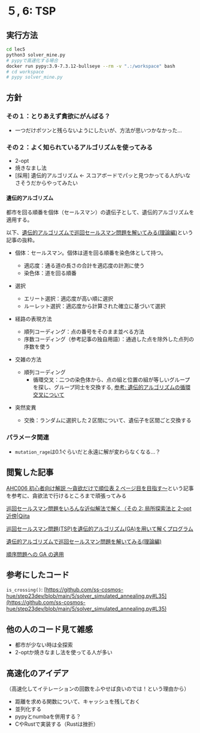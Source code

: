 # ５, 6: TSP

## 実行方法

```bash
cd lec5
python3 solver_mine.py
# pypyで高速化する場合
docker run pypy:3.9-7.3.12-bullseye --rm -v ".:/workspace" bash
# cd workspace
# pypy solver_mine.py
```

## 方針

### その１：とりあえず貪欲にがんばる？

- 一つだけポツンと残らないようにしたいが、方法が思いつかなかった…

### その２：よく知られているアルゴリズムを使ってみる

- 2-opt
- 焼きなまし法
- [採用] 遺伝的アルゴリズム ← スコアボードでパッと見つかってる人がいなさそうだからやってみたい

#### 遺伝的アルゴリズム

都市を回る順番を個体（セールスマン）の遺伝子として、遺伝的アルゴリズムを適用する。

以下、[遺伝的アルゴリズムで巡回セールスマン問題を解いてみる(理論編)](https://qiita.com/masaru/items/729a0a0e2d7f305e8e90)という記事の抜粋。

- 個体：セールスマン。個体は道を回る順番を染色体として持つ。

  - 適応度：通る道の長さの合計を適応度の計測に使う
  - 染色体：道を回る順番

- 選択

  - エリート選択：適応度が高い順に選択
  - ルーレット選択：適応度から計算された確立に基づいて選択

- 経路の表現方法

  - 順列コーディング：点の番号をそのまま並べる方法
  - 序数コーディング（参考記事の独自用語）：通過した点を除外した点列の序数を使う

- 交雑の方法

  - 順列コーディング
    - 循環交叉：二つの染色体から、点の組と位置の組が等しいグループを探し、グループ同士を交換する, [参考: 遺伝的アルゴリズムの循環交叉について](https://qiita.com/python6051/items/b5f37c353bf71ca07cc4)

- 突然変異
  - 交換：ランダムに選択した２区間について、遺伝子を区間ごと交換する


### パラメータ関連

- `mutation_rage`は0.1ぐらいだと永遠に解が変わらなくなる…？

## 閲覧した記事

[AHC006 初心者向け解説 ～貪欲だけで順位表 2 ページ目を目指す～](https://www.terry-u16.net/entry/ahc006-for-beginners)という記事を参考に、貪欲法で行けるところまで頑張ってみる

[巡回セールスマン問題をいろんな近似解法で解く（その 2: 局所探索法と 2-opt 近傍|Qiita](https://qiita.com/take314/items/33843f980c4cbab140ac)

[巡回セールスマン問題(TSP)を遺伝的アルゴリズム(GA)を用いて解くプログラム](https://gist.github.com/TonyMooori/dd77a0f7d42ff26c2ea2)

[遺伝的アルゴリズムで巡回セールスマン問題を解いてみる(理論編)](https://qiita.com/masaru/items/729a0a0e2d7f305e8e90)

[順序問題への GA の適用](http://ono-t.d.dooo.jp/GA/GA-order.html)

## 参考にしたコード

`is_crossing()`: [https://github.com/ss-cosmos-hue/step23dev/blob/main/5/solver_simulated_annealing.py#L35](https://github.com/ss-cosmos-hue/step23dev/blob/main/5/solver_simulated_annealing.py#L35)

## 他の人のコード見て雑感

- 都市が少ない時は全探索
- 2-optか焼きなまし法を使ってる人が多い

## 高速化のアイデア

（高速化してイテレーションの回数をふやせば良いのでは！という理由から）

- 距離を求める関数について、キャッシュを残しておく
- 並列化する
- pypyとnumbaを併用する？
- CやRustで実装する（Rustは挫折）
